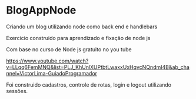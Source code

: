 # BlogAppNode
Criando um blog utilizando node como back end e handlebars 

Exercicio construido para aprendizado e fixação de node js


Com base no curso de Node js gratuito no you tube 

https://www.youtube.com/watch?v=LLqq6FemMNQ&list=PLJ_KhUnlXUPtbtLwaxxUxHqvcNQndmI4B&ab_channel=VictorLima-GuiadoProgramador

Foi construido cadastros, controle de rotas, login e logout utilizando sessões.
